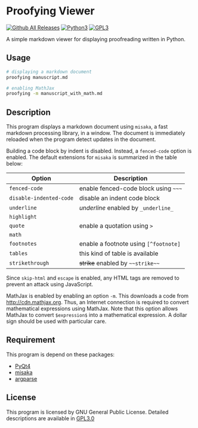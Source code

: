 # Proofying Viewer
[![Github All Releases](https://img.shields.io/github/downloads/xr0038/proofying/total.svg?maxAge=2592000)](https://github.com/xr0038/proofying/) [![Python3](https://img.shields.io/badge/python-3-blue.svg)]() [![GPL3]( https://img.shields.io/badge/license-GPL3.0-blue.svg )](https://github.com/xr0038/proofying/blob/master/LICENSE)

A simple markdown viewer for displaying proofreading written in Python.

## Usage

~~~sh
# displaying a markdown document
proofying manuscript.md

# enabling MathJax
proofying -m manuscript_with_math.md
~~~


## Description
This program displays a markdown document using `misaka`, a fast markdown processing library, in a window. The document is immediately reloaded when the program detect updates in the document.

Building a code block by indent is disabled. Instead, a `fenced-code` option is enabled. The default extensions for `misaka` is summarized in the table below:


|Option|Description|
|---|---|
|`fenced-code`| enable fenced-code block using `~~~`|
|`disable-indented-code`| disable an indent code block|
|`underline`|_underline_ enabled by `_underline_`|
|`highlight`| |
|`quote`| enable a quotation using `>`|
|`math`| |
|`footnotes`| enable a footnote using `[^footnote]`|
|`tables`| this kind of table is available|
|`strikethrough`| ~~strike~~ enabled by `~~strike~~`|

Since `skip-html` and `escape` is enabled, any HTML tags are removed to prevent an attack using JavaScript.

MathJax is enabled by enabling an option `-m`. This downloads a code from http://cdn.mathjax.org. Thus, an Internet connection is required to convert mathematical expressions using MathJax. Note that this option allows MathJax to convert `$expression$` into a mathematical expression. A dollar sign should be used with particular care.


## Requirement
This program is depend on these packages:

- [PyQt4](https://pypi.python.org/pypi/PyQt4)
- [misaka](https://pypi.python.org/pypi/misaka)
- [argparse](https://pypi.python.org/pypi/argparse)

## License
This program is licensed by GNU General Public License. Detailed descriptions are available in [GPL3.0](https://github.com/xr0038/proofying/blob/master/LICENSE)
